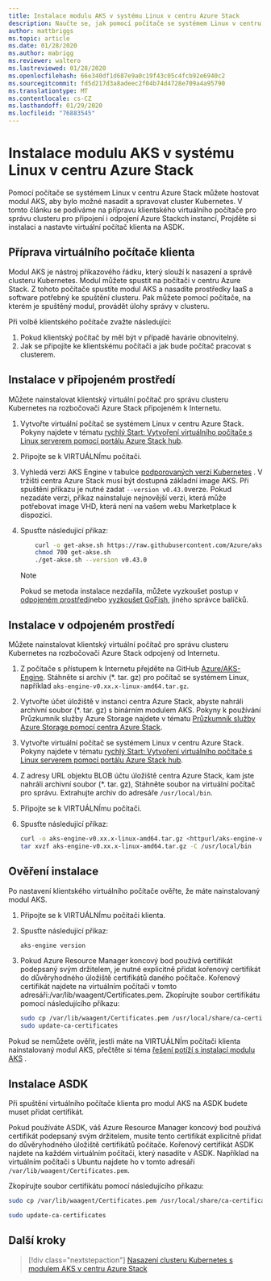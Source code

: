 ```yaml
---
title: Instalace modulu AKS v systému Linux v centru Azure Stack
description: Naučte se, jak pomocí počítače se systémem Linux v centru Azure Stack hostovat modul AKS, aby bylo možné nasadit a spravovat cluster Kubernetes.
author: mattbriggs
ms.topic: article
ms.date: 01/28/2020
ms.author: mabrigg
ms.reviewer: waltero
ms.lastreviewed: 01/28/2020
ms.openlocfilehash: 66e340df1d687e9a0c19f43c05c4fcb92e6940c2
ms.sourcegitcommit: fd5d217d3a8adeec2f04b74d4728e709a4a95790
ms.translationtype: MT
ms.contentlocale: cs-CZ
ms.lasthandoff: 01/29/2020
ms.locfileid: "76883545"
---
```

# <a name="install-the-aks-engine-on-linux-in-azure-stack-hub"></a>Instalace modulu AKS v systému Linux v centru Azure Stack

Pomocí počítače se systémem Linux v centru Azure Stack můžete hostovat modul AKS, aby bylo možné nasadit a spravovat cluster Kubernetes. V tomto článku se podíváme na přípravu klientského virtuálního počítače pro správu clusteru pro připojení i odpojení Azure Stackch instancí, Projděte si instalaci a nastavte virtuální počítač klienta na ASDK.

## <a name="prepare-the-client-vm"></a>Příprava virtuálního počítače klienta

Modul AKS je nástroj příkazového řádku, který slouží k nasazení a správě clusteru Kubernetes. Modul můžete spustit na počítači v centru Azure Stack. Z tohoto počítače spustíte modul AKS a nasadíte prostředky IaaS a software potřebný ke spuštění clusteru. Pak můžete pomocí počítače, na kterém je spuštěný modul, provádět úlohy správy v clusteru.

Při volbě klientského počítače zvažte následující:

1. Pokud klientský počítač by měl být v případě havárie obnovitelný.
2. Jak se připojíte ke klientskému počítači a jak bude počítač pracovat s clusterem.

## <a name="install-in-a-connected-environment"></a>Instalace v připojeném prostředí

Můžete nainstalovat klientský virtuální počítač pro správu clusteru Kubernetes na rozbočovači Azure Stack připojeném k Internetu.

1. Vytvořte virtuální počítač se systémem Linux v centru Azure Stack. Pokyny najdete v tématu [rychlý Start: Vytvoření virtuálního počítače s Linux serverem pomocí portálu Azure Stack hub](https://docs.microsoft.com/azure-stack/user/azure-stack-quick-linux-portal).
2. Připojte se k VIRTUÁLNÍmu počítači.
3. Vyhledá verzi AKS Engine v tabulce [podporovaných verzí Kubernetes](https://github.com/Azure/aks-engine/blob/master/docs/topics/azure-stack.md#supported-kubernetes-versions) . V tržišti centra Azure Stack musí být dostupná základní image AKS. Při spuštění příkazu je nutné zadat `--version v0.43.0`verze. Pokud nezadáte verzi, příkaz nainstaluje nejnovější verzi, která může potřebovat image VHD, která není na vašem webu Marketplace k dispozici.
4. Spusťte následující příkaz:

    ```bash  
        curl -o get-akse.sh https://raw.githubusercontent.com/Azure/aks-engine/master/scripts/get-akse.sh
        chmod 700 get-akse.sh
        ./get-akse.sh --version v0.43.0
    ```

    > [!Note]  
    > Pokud se metoda instalace nezdařila, můžete vyzkoušet postup v [odpojeném prostředí](#install-in-a-disconnected-environment)nebo [vyzkoušet GoFish](azure-stack-kubernetes-aks-engine-troubleshoot.md#try-gofish), jiného správce balíčků.

## <a name="install-in-a-disconnected-environment"></a>Instalace v odpojeném prostředí

Můžete nainstalovat klientský virtuální počítač pro správu clusteru Kubernetes na rozbočovači Azure Stack odpojený od Internetu.

1.  Z počítače s přístupem k Internetu přejděte na GitHub [Azure/AKS-Engine](https://github.com/Azure/aks-engine/releases/latest). Stáhněte si archiv (*. tar. gz) pro počítač se systémem Linux, například `aks-engine-v0.xx.x-linux-amd64.tar.gz`.

2.  Vytvořte účet úložiště v instanci centra Azure Stack, abyste nahráli archivní soubor (*. tar. gz) s binárním modulem AKS. Pokyny k používání Průzkumník služby Azure Storage najdete v tématu [Průzkumník služby Azure Storage pomocí centra Azure Stack](https://docs.microsoft.com/azure-stack/user/azure-stack-storage-connect-se).

3. Vytvořte virtuální počítač se systémem Linux v centru Azure Stack. Pokyny najdete v tématu [rychlý Start: Vytvoření virtuálního počítače s Linux serverem pomocí portálu Azure Stack hub](https://docs.microsoft.com/azure-stack/user/azure-stack-quick-linux-portal).

3.  Z adresy URL objektu BLOB účtu úložiště centra Azure Stack, kam jste nahráli archivní soubor (*. tar. gz), Stáhněte soubor na virtuální počítač pro správu. Extrahujte archiv do adresáře `/usr/local/bin`.

4. Připojte se k VIRTUÁLNÍmu počítači.

5.  Spusťte následující příkaz:

    ```bash  
    curl -o aks-engine-v0.xx.x-linux-amd64.tar.gz <httpurl/aks-engine-v0.xx.x-linux-amd64.tar.gz>
    tar xvzf aks-engine-v0.xx.x-linux-amd64.tar.gz -C /usr/local/bin
    ```

## <a name="verify-the-installation"></a>Ověření instalace

Po nastavení klientského virtuálního počítače ověřte, že máte nainstalovaný modul AKS.

1. Připojte se k VIRTUÁLNÍmu počítači klienta.
2. Spusťte následující příkaz:

   ```bash  
   aks-engine version
   ```

3. Pokud Azure Resource Manager koncový bod používá certifikát podepsaný svým držitelem, je nutné explicitně přidat kořenový certifikát do důvěryhodného úložiště certifikátů daného počítače. Kořenový certifikát najdete na virtuálním počítači v tomto adresáři:/var/lib/waagent/Certificates.pem. Zkopírujte soubor certifikátu pomocí následujícího příkazu: 

   ```bash
   sudo cp /var/lib/waagent/Certificates.pem /usr/local/share/ca-certificates/azurestackca.crt 
   sudo update-ca-certificates
   ```

Pokud se nemůžete ověřit, jestli máte na VIRTUÁLNÍm počítači klienta nainstalovaný modul AKS, přečtěte si téma [řešení potíží s instalací modulu AKS](azure-stack-kubernetes-aks-engine-troubleshoot.md) .


## <a name="asdk-installation"></a>Instalace ASDK

Při spuštění virtuálního počítače klienta pro modul AKS na ASDK budete muset přidat certifikát.

Pokud používáte ASDK, váš Azure Resource Manager koncový bod používá certifikát podepsaný svým držitelem, musíte tento certifikát explicitně přidat do důvěryhodného úložiště certifikátů počítače. Kořenový certifikát ASDK najdete na každém virtuálním počítači, který nasadíte v ASDK. Například na virtuálním počítači s Ubuntu najdete ho v tomto adresáři `/var/lib/waagent/Certificates.pem`. 

Zkopírujte soubor certifikátu pomocí následujícího příkazu:

```bash
sudo cp /var/lib/waagent/Certificates.pem /usr/local/share/ca-certificates/azurestackca.crt

sudo update-ca-certificates
```

## <a name="next-steps"></a>Další kroky

> [!div class="nextstepaction"]
> [Nasazení clusteru Kubernetes s modulem AKS v centru Azure Stack](azure-stack-kubernetes-aks-engine-deploy-cluster.md)
